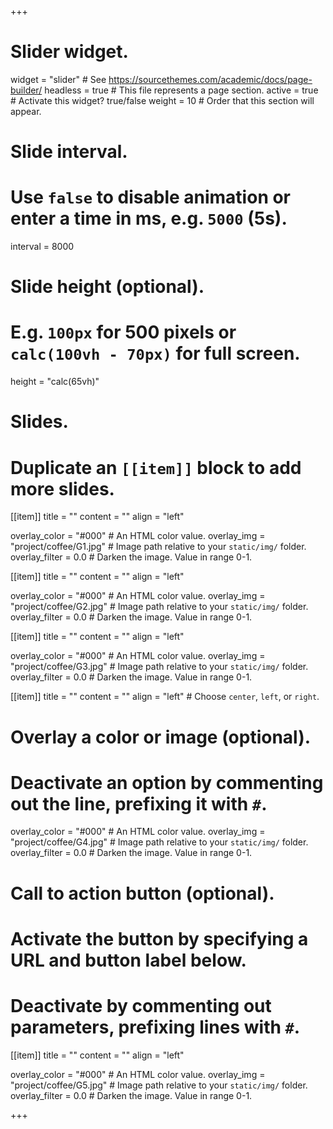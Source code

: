 +++
# Slider widget.
widget = "slider"  # See https://sourcethemes.com/academic/docs/page-builder/
headless = true  # This file represents a page section.
active = true  # Activate this widget? true/false
weight = 10  # Order that this section will appear.

# Slide interval.
# Use `false` to disable animation or enter a time in ms, e.g. `5000` (5s).
interval = 8000

# Slide height (optional).
# E.g. `100px` for 500 pixels or `calc(100vh - 70px)` for full screen.
height = "calc(65vh)"

# Slides.
# Duplicate an `[[item]]` block to add more slides.

[[item]]
  title = ""
  content = ""
  align = "left"

  overlay_color = "#000"  # An HTML color value.
  overlay_img = "project/coffee/G1.jpg"  # Image path relative to your `static/img/` folder.
  overlay_filter = 0.0  # Darken the image. Value in range 0-1.


[[item]]
  title = ""
  content = ""
  align = "left"

  overlay_color = "#000"  # An HTML color value.
  overlay_img = "project/coffee/G2.jpg"  # Image path relative to your `static/img/` folder.
  overlay_filter = 0.0  # Darken the image. Value in range 0-1.
 
  
  
[[item]]
  title = ""
  content = ""
  align = "left"

  overlay_color = "#000"  # An HTML color value.
  overlay_img = "project/coffee/G3.jpg"  # Image path relative to your `static/img/` folder.
  overlay_filter = 0.0  # Darken the image. Value in range 0-1.
  
  
[[item]]
  title = ""
  content = ""
  align = "left"  # Choose `center`, `left`, or `right`.

  # Overlay a color or image (optional).
  #   Deactivate an option by commenting out the line, prefixing it with `#`.
  overlay_color = "#000"  # An HTML color value.
  overlay_img = "project/coffee/G4.jpg"  # Image path relative to your `static/img/` folder.
  overlay_filter = 0.0 # Darken the image. Value in range 0-1.

  # Call to action button (optional).
  #   Activate the button by specifying a URL and button label below.
  #   Deactivate by commenting out parameters, prefixing lines with `#`.
  
  
[[item]]
  title = ""
  content = ""
  align = "left"

  overlay_color = "#000"  # An HTML color value.
  overlay_img = "project/coffee/G5.jpg"  # Image path relative to your `static/img/` folder.
  overlay_filter = 0.0  # Darken the image. Value in range 0-1.

+++

